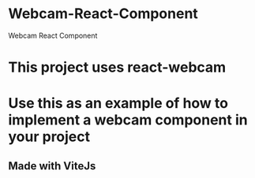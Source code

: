 # Webcam-React-Component
Webcam React Component

# This project uses react-webcam
# Use this as an example of how to implement a webcam component in your project

## Made with ViteJs
